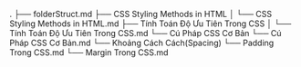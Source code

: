 .
├── folderStruct.md
├── CSS Styling Methods in HTML
│   └── CSS Styling Methods in HTML.md
├── Tính Toán Độ Ưu Tiên Trong CSS
│   └── Tính Toán Độ Ưu Tiên Trong CSS.md
└── Cú Pháp CSS Cơ Bản
    └── Cú Pháp CSS Cơ Bản.md
└── Khoảng Cách Cách(Spacing)
    └── Padding Trong CSS.md
    └── Margin Trong CSS.md